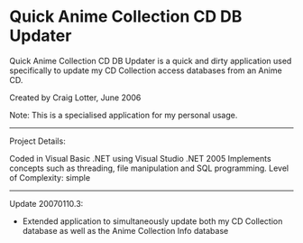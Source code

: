 Quick Anime Collection CD DB Updater
====================================

Quick Anime Collection CD DB Updater is a quick and dirty application used specifically to update my CD Collection access databases from an Anime CD. 

Created by Craig Lotter, June 2006

Note: This is a specialised application for my personal usage.

*********************************

Project Details:

Coded in Visual Basic .NET using Visual Studio .NET 2005
Implements concepts such as threading, file manipulation and SQL programming.
Level of Complexity: simple

*********************************

Update 20070110.3:

- Extended application to simultaneously update both my CD Collection database as well as the Anime Collection Info database
